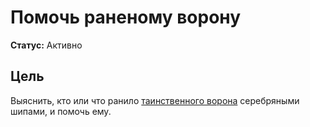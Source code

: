 # Помочь раненому ворону

**Статус:** Активно

## Цель

Выяснить, кто или что ранило [таинственного ворона](../../characters/npc/raven.md) серебряными шипами, и помочь ему.
